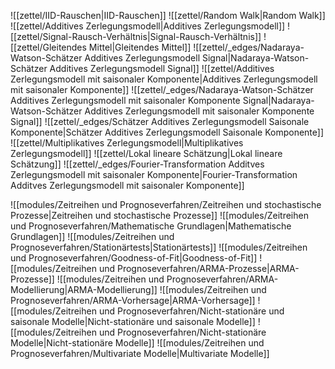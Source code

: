 ![[zettel/IID-Rauschen|IID-Rauschen]]
![[zettel/Random Walk|Random Walk]]
![[zettel/Additives Zerlegungsmodell|Additives Zerlegungsmodell]]
![[zettel/Signal-Rausch-Verhältnis|Signal-Rausch-Verhältnis]]
![[zettel/Gleitendes Mittel|Gleitendes Mittel]]
![[zettel/_edges/Nadaraya-Watson-Schätzer Additives Zerlegungsmodell Signal|Nadaraya-Watson-Schätzer Additives Zerlegungsmodell Signal]]
![[zettel/Additives Zerlegungsmodell mit saisonaler Komponente|Additives Zerlegungsmodell mit saisonaler Komponente]]
![[zettel/_edges/Nadaraya-Watson-Schätzer Additives Zerlegungsmodell mit saisonaler Komponente Signal|Nadaraya-Watson-Schätzer Additives Zerlegungsmodell mit saisonaler Komponente Signal]]
![[zettel/_edges/Schätzer Additives Zerlegungsmodell Saisonale Komponente|Schätzer Additives Zerlegungsmodell Saisonale Komponente]]
![[zettel/Multiplikatives Zerlegungsmodell|Multiplikatives Zerlegungsmodell]]
![[zettel/Lokal lineare Schätzung|Lokal lineare Schätzung]]
![[zettel/_edges/Fourier-Transformation Additves Zerlegungsmodell mit saisonaler Komponente|Fourier-Transformation Additves Zerlegungsmodell mit saisonaler Komponente]]

![[modules/Zeitreihen und Prognoseverfahren/Zeitreihen und stochastische Prozesse|Zeitreihen und stochastische Prozesse]]
![[modules/Zeitreihen und Prognoseverfahren/Mathematische Grundlagen|Mathematische Grundlagen]]
![[modules/Zeitreihen und Prognoseverfahren/Stationärtests|Stationärtests]]
![[modules/Zeitreihen und Prognoseverfahren/Goodness-of-Fit|Goodness-of-Fit]]
![[modules/Zeitreihen und Prognoseverfahren/ARMA-Prozesse|ARMA-Prozesse]]
![[modules/Zeitreihen und Prognoseverfahren/ARMA-Modellierung|ARMA-Modellierung]]
![[modules/Zeitreihen und Prognoseverfahren/ARMA-Vorhersage|ARMA-Vorhersage]]
![[modules/Zeitreihen und Prognoseverfahren/Nicht-stationäre und saisonale Modelle|Nicht-stationäre und saisonale Modelle]]
![[modules/Zeitreihen und Prognoseverfahren/Nicht-stationäre Modelle|Nicht-stationäre Modelle]]
![[modules/Zeitreihen und Prognoseverfahren/Multivariate Modelle|Multivariate Modelle]]